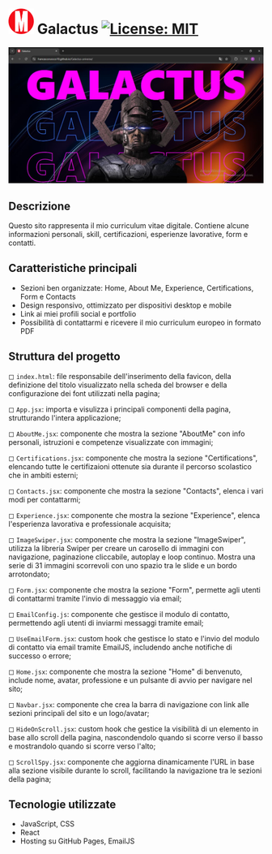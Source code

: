 # <img src="./public/favicon.png" alt="logo del sito" width="50" height="50" /> Galactus [![License: MIT](https://img.shields.io/badge/License-MIT-blue.svg)](LICENSE)

![Anteprima della homepage](Homegalactus.JPG)

## Descrizione
Questo sito rappresenta il mio curriculum vitae digitale. Contiene alcune informazioni personali, skill, certificazioni, esperienze lavorative, form e contatti. 

## Caratteristiche principali
- Sezioni ben organizzate: Home, About Me, Experience, Certifications, Form e Contacts
- Design responsivo, ottimizzato per dispositivi desktop e mobile
- Link ai miei profili social e portfolio
- Possibilità di contattarmi e ricevere il mio curriculum europeo in formato PDF

## Struttura del progetto
◻ `index.html`: file responsabile dell'inserimento della favicon, della definizione del titolo visualizzato nella scheda del browser e della configurazione dei font utilizzati nella pagina;

◻ `App.jsx`: importa e visulizza i principali componenti della pagina, strutturando l'intera applicazione;

◻ `AboutMe.jsx`: componente che mostra la sezione "AboutMe" con info personali, istruzioni e competenze visualizzate con immagini;

◻ `Certifications.jsx`: componente che mostra la sezione "Certifications", elencando tutte le certifizaioni ottenute sia durante il percorso scolastico che in ambiti esterni;

◻ `Contacts.jsx`: componente che mostra la sezione "Contacts", elenca i vari modi per contattarmi;

◻ `Experience.jsx`: componente che mostra la sezione "Experience", elenca l'esperienza lavorativa e professionale acquisita;

◻ `ImageSwiper.jsx`: componente che mostra la sezione "ImageSwiper", utilizza la libreria Swiper per creare un carosello di immagini con navigazione, paginazione cliccabile, autoplay e loop continuo. Mostra una serie di 31 immagini scorrevoli con uno spazio tra le slide e un bordo arrotondato;

◻ `Form.jsx`: componente che mostra la sezione "Form", permette agli utenti di contattarmi tramite l'invio di messaggio via email;

◻ `EmailConfig.js`: componente che gestisce il modulo di contatto, permettendo agli utenti di inviarmi messaggi tramite email;

◻ `UseEmailForm.jsx`: custom hook che gestisce lo stato e l'invio del modulo di contatto via email tramite EmailJS, includendo anche notifiche di successo o errore;

◻ `Home.jsx`: componente che mostra la sezione "Home" di benvenuto, include nome, avatar, professione e un pulsante di avvio per navigare nel sito;

◻ `Navbar.jsx`: componente che crea la barra di navigazione con link alle sezioni principali del sito e un logo/avatar;

◻ `HideOnScroll.jsx`: custom hook che gestice la visibilità di un elemento in base allo scroll della pagina, nascondendolo quando si scorre verso il basso e mostrandolo quando si scorre verso l'alto;

◻ `ScrollSpy.jsx`: componente che aggiorna dinamicamente l'URL in base alla sezione visibile durante lo scroll, facilitando la navigazione tra le sezioni della pagina;

## Tecnologie utilizzate
- JavaScript, CSS
- React
- Hosting su GitHub Pages, EmailJS
